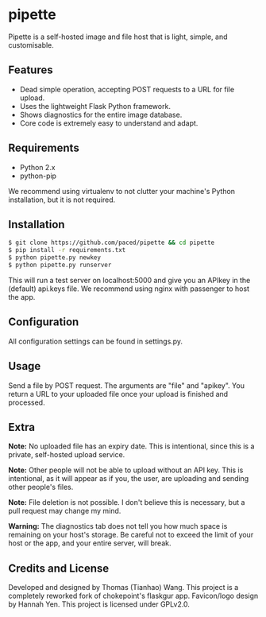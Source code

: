 # pipette

Pipette is a self-hosted image and file host that is light, simple, and customisable.

## Features

-   Dead simple operation, accepting POST requests to a URL for file upload.
-   Uses the lightweight Flask Python framework.
-   Shows diagnostics for the entire image database.
-   Core code is extremely easy to understand and adapt.

## Requirements

-   Python 2.x
-   python-pip

We recommend using virtualenv to not clutter your machine's Python installation, but it is not required.

## Installation

```sh
$ git clone https://github.com/paced/pipette && cd pipette
$ pip install -r requirements.txt
$ python pipette.py newkey
$ python pipette.py runserver
```

This will run a test server on localhost:5000 and give you an APIkey in the (default) api.keys file. We recommend using nginx with passenger to host the app.

## Configuration

All configuration settings can be found in settings.py.

## Usage

Send a file by POST request. The arguments are "file" and "apikey". You return a URL to your uploaded file once your upload is finished and processed.

## Extra

**Note:** No uploaded file has an expiry date. This is intentional, since this is a private, self-hosted upload service.

**Note:** Other people will not be able to upload without an API key. This is intentional, as it will appear as if you, the user, are uploading and sending other people's files.

**Note:** File deletion is not possible. I don't believe this is necessary, but a pull request may change my mind.

**Warning:** The diagnostics tab does not tell you how much space is remaining on your host's storage. Be careful not to exceed the limit of your host or the app, and your entire server, will break.

## Credits and License

Developed and designed by Thomas (Tianhao) Wang. This project is a completely reworked fork of chokepoint's flaskgur app. Favicon/logo design by Hannah Yen. This project is licensed under GPLv2.0.
